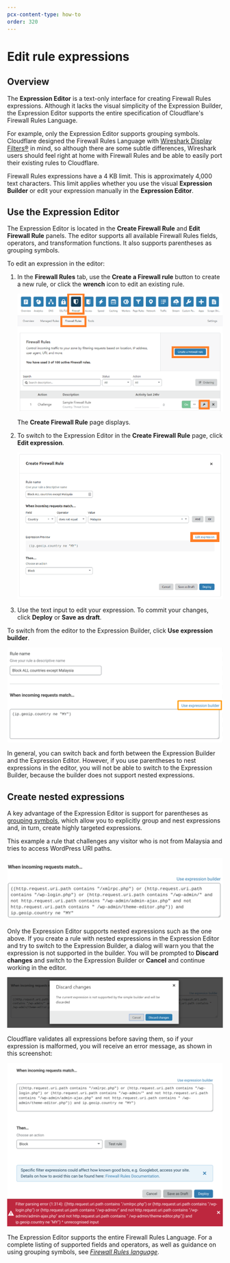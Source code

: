 ```yaml
---
pcx-content-type: how-to
order: 320
---
```


# Edit rule expressions

## Overview

The **Expression Editor** is a text-only interface for creating Firewall Rules expressions. Although it lacks the visual simplicity of the Expression Builder, the Expression Editor supports the entire specification of Cloudflare's Firewall Rules Language.

For example, only the Expression Editor supports grouping symbols. Cloudflare designed the Firewall Rules Language with [Wireshark Display Filters®](https://www.wireshark.org/docs/wsug_html_chunked/ChWorkBuildDisplayFilterSection.html) in mind, so although there are some subtle differences, Wireshark users should feel right at home with Firewall Rules and be able to easily port their existing rules to Cloudflare.

<Aside type='warning' header='Important'>

Firewall Rules expressions have a 4 KB limit. This is approximately 4,000 text characters. This limit applies whether you use the visual **Expression Builder** or edit your expression manually in the **Expression Editor**.

</Aside>

## Use the Expression Editor

The Expression Editor is located in the **Create Firewall Rule** and **Edit Firewall Rule** panels. The editor supports all available Firewall Rules fields, operators, and transformation functions. It also supports parentheses as grouping symbols.

To edit an expression in the editor:

1. In the **Firewall Rules** tab, use the **Create a Firewall rule** button to create a new rule, or click the **wrench** icon to edit an existing rule.

   ![Firewall Rules tab](../images/firewall-rules-expressions-editor-1.png)

   The **Create Firewall Rule** page displays.

1. To switch to the Expression Editor in the **Create Firewall Rule** page, click **Edit expression**.

   ![Edit Expression link in Create Firewall Rule page](../images/firewall-rules-expressions-editor-2.png)

1. Use the text input to edit your expression. To commit your changes, click **Deploy** or **Save as draft**.

To switch from the editor to the Expression Builder, click **Use expression builder**.

![Expression Editor](../images/firewall-rules-expressions-editor-3.png)

In general, you can switch back and forth between the Expression Builder and the Expression Editor. However, if you use parentheses to nest expressions in the editor, you will not be able to switch to the Expression Builder, because the builder does not support nested expressions.

## Create nested expressions

A key advantage of the Expression Editor is support for parentheses as [grouping symbols](/cf-firewall-language/operators/#grouping-symbols), which allow you to explicitly group and nest expressions and, in turn, create highly targeted expressions.

This example a rule that challenges any visitor who is not from Malaysia and tries to access WordPress URI paths.

![Expression editor example](../images/firewall-rules-expressions-editor-4.png)

Only the Expression Editor supports nested expressions such as the one above. If you create a rule with nested expressions in the Expression Editor and try to switch to the Expression Builder, a dialog will warn you that the expression is not supported in the builder. You will be prompted to **Discard changes** and switch to the Expression Builder or **Cancel** and continue working in the editor.

![Warning dialog](../images/firewall-rules-expressions-editor-5.png)

Cloudflare validates all expressions before saving them, so if your expression is malformed, you will receive an error message, as shown in this screenshot:

![Error message](../images/firewall-rules-expressions-editor-6.png)

The Expression Editor supports the entire Firewall Rules Language. For a complete listing of supported fields and operators, as well as guidance on using grouping symbols, see [_Firewall Rules language_](/cf-firewall-language).
